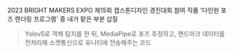 2023 BRIGHT MAKERS EXPO 제15회 캡스톤디자인 경진대회 참여 작품 '다인원 포즈 렌더링 프로그램' 중 내가 맡은 부분 삽질

> Yolov5로 객체 탐지를 한 뒤, MediaPipe로 포즈 추정하고, 랜드마크 데이터를 전처리해 소켓통신으로 유니티에 전송해주는 코드
